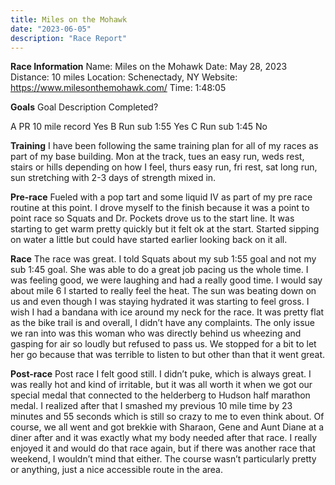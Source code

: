 ```yaml
---
title: Miles on the Mohawk
date: "2023-06-05"
description: "Race Report"
---
```



**Race Information**
Name: Miles on the Mohawk
Date: May 28, 2023
Distance: 10 miles
Location: Schenectady, NY
Website: https://www.milesonthemohawk.com/
Time: 1:48:05


**Goals**
Goal	Description	Completed?


A	PR 10 mile record Yes
B	Run sub 1:55	Yes
C	Run sub 1:45	No


**Training**
I have been following the same training plan for all of my races as part of my base building. Mon at the track, tues an easy run, weds rest, stairs or hills depending on how I feel, thurs easy run, fri rest, sat long run, sun stretching with 2-3 days of strength mixed in. 

**Pre-race**
Fueled with a pop tart and some liquid IV as part of my pre race routine at this point. I drove myself to the finish because it was a point to point race so Squats and Dr. Pockets drove us to the start line. It was starting to get warm pretty quickly but it felt ok at the start. Started sipping on water a little but could have started earlier looking back on it all. 

**Race**
The race was great. I told Squats about my sub 1:55 goal and not my sub 1:45 goal. She was able to do a great job pacing us the whole time. I was feeling good, we were laughing and had a really good time. I would say about mile 6 I started to really feel the heat. The sun was beating down on us and even though I was staying hydrated it was starting to feel gross. I wish I had a bandana with ice around my neck for the race. It was pretty flat as the bike trail is and overall, I didn’t have any complaints. The only issue we ran into was this woman who was directly behind us wheezing and gasping for air so loudly but refused to pass us. We stopped for a bit to let her go because that was terrible to listen to but other than that it went great. 

**Post-race**
Post race I felt good still. I didn’t puke, which is always great. I was really hot and kind of irritable, but it was all worth it when we got our special medal that connected to the helderberg to Hudson half marathon medal. I realized after that I smashed my previous 10 mile time by 23 minutes and 55 seconds which is still so crazy to me to even think about. Of course, we all went and got brekkie with Sharaon, Gene and Aunt Diane at a diner after and it was exactly what my body needed after that race. I really enjoyed it and would do that race again, but if there was another race that weekend, I wouldn’t mind that either. The course wasn’t particularly pretty or anything, just a nice accessible route in the area. 